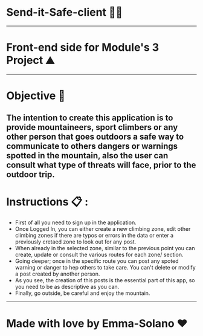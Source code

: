 # Send-it-Safe-client 🧗‍♂️ 
---
# Front-end side for Module's 3 Project ⛰️
---
# Objective 🎯
The intention to create this application is to provide mountaineers, sport climbers or any other person that goes outdoors a safe way to communicate to others dangers or warnings spotted in the mountain, also the user can consult what type of threats will face, prior to the outdoor trip.
---
# Instructions 📋 :
- First of all you need to sign up in the application.
- Once Logged In, you can either create a new climbing zone, edit other climbing zones if there are typos or errors in the data or enter a previously cretaed zone to look out for any post.
- When already in the selected zone, similar to the previous point you can create, update or consult the various routes for each zone/ section.
- Going deeper; once in the specific route you can post any spoted warning or danger to hep others to take care. You can't delete or modify a post created by another person.
- As you see, the creation of this posts is the essential part of this app, so you need to be as descriptive as you can.
- Finally, go outside, be careful and enjoy the mountain.
---
# Made with love by Emma-Solano ❤️ 
